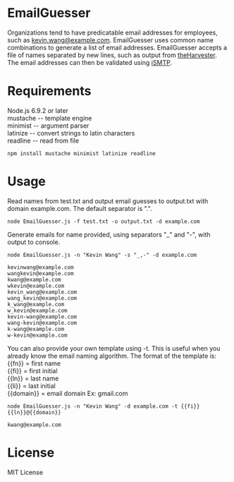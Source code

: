 # EmailGuesser

Organizations tend to have predicatable email addresses for employees, such as kevin.wang@example.com. EmailGuesser uses common name combinations to generate a list of email addresses. EmailGuesser accepts a file of names separated by new lines, such as output from [theHarvester](https://github.com/laramies/theHarvester). The email addresses can then be validated using [iSMTP](https://github.com/altjx/ipwn). 


# Requirements

Node.js 6.9.2 or later  
mustache -- template engine   
minimist -- argument parser  
latinize -- convert strings to latin characters   
readline -- read from file  

```
npm install mustache minimist latinize readline
```

# Usage

Read names from test.txt and output email guesses to output.txt with domain example.com. The default separator is ".".  

```
node EmailGuesser.js -f test.txt -o output.txt -d example.com
```
Generate emails for name provided, using separators "_" and "-", with output to console. 
```
node EmailGuesser.js -n "Kevin Wang" -s "_,-" -d example.com

kevinwang@example.com
wangkevin@example.com
kwang@example.com
wkevin@example.com
kevin_wang@example.com
wang_kevin@example.com
k_wang@example.com
w_kevin@example.com
kevin-wang@example.com
wang-kevin@example.com
k-wang@example.com
w-kevin@example.com
```

You can also provide your own template using -t. This is useful when you already know the email naming algorithm. The format of the template is:  
{{fn}} = first name  
{{fi}} = first initial  
{{ln}} = last name  
{{li}} = last initial  
{{domain}} = email domain Ex: gmail.com  
```
node EmailGuesser.js -n "Kevin Wang" -d example.com -t {{fi}}{{ln}}@{{domain}}

kwang@example.com
```


# License 

MIT License
